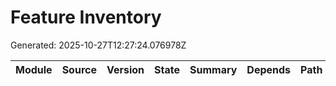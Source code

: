 # Feature Inventory
Generated: 2025-10-27T12:27:24.076978Z

| Module | Source | Version | State | Summary | Depends | Path |
|---|---|---|---|---|---|---|
